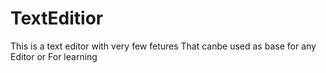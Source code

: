 # TextEditior
This is a text editor with very few fetures That canbe used as base for any Editor or For learning

